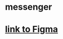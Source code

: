 # messenger
# [link to Figma](https://www.figma.com/file/1WrLAz5lM9bLJiWd2SXRhh/Chat?node-id=0%3A1)
